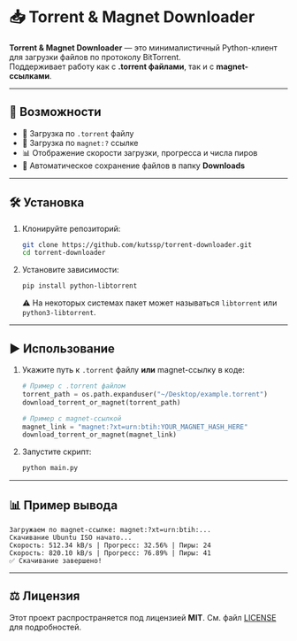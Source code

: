 
# 📥 Torrent & Magnet Downloader

**Torrent & Magnet Downloader** — это минималистичный Python-клиент для загрузки файлов по протоколу BitTorrent.  
Поддерживает работу как с **.torrent файлами**, так и с **magnet-ссылками**.

---

## 🚀 Возможности

- 📂 Загрузка по `.torrent` файлу  
- 🔗 Загрузка по `magnet:?` ссылке  
- 📊 Отображение скорости загрузки, прогресса и числа пиров  
- 💾 Автоматическое сохранение файлов в папку **Downloads**

---

## 🛠 Установка

1. Клонируйте репозиторий:

   ```bash
   git clone https://github.com/kutssp/torrent-downloader.git
   cd torrent-downloader
   ````

2. Установите зависимости:

   ```bash
   pip install python-libtorrent
   ```

   ⚠️ На некоторых системах пакет может называться `libtorrent` или `python3-libtorrent`.

---

## ▶️ Использование

1. Укажите путь к `.torrent` файлу **или** magnet-ссылку в коде:

   ```python
   # Пример с .torrent файлом
   torrent_path = os.path.expanduser("~/Desktop/example.torrent")
   download_torrent_or_magnet(torrent_path)

   # Пример с magnet-ссылкой
   magnet_link = "magnet:?xt=urn:btih:YOUR_MAGNET_HASH_HERE"
   download_torrent_or_magnet(magnet_link)
   ```

2. Запустите скрипт:

   ```bash
   python main.py
   ```

---

## 📊 Пример вывода

```
Загружаем по magnet-ссылке: magnet:?xt=urn:btih:...
Скачивание Ubuntu ISO начато...
Скорость: 512.34 kB/s | Прогресс: 32.56% | Пиры: 24
Скорость: 820.10 kB/s | Прогресс: 76.89% | Пиры: 41
✅ Скачивание завершено!
```

---

## ⚖️ Лицензия

Этот проект распространяется под лицензией **MIT**.
См. файл [LICENSE](LICENSE) для подробностей.

```
```
